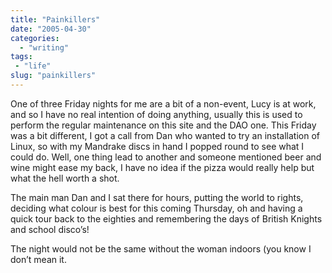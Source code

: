 ```yaml
---
title: "Painkillers"
date: "2005-04-30"
categories:
  - "writing"
tags:
 - "life"
slug: "painkillers"
---
```


One of three Friday nights for me are a bit of a non-event, Lucy is at work, and so I have no real intention of doing anything, usually this is used to perform the regular maintenance on this site and the DAO one. This Friday was a bit different, I got a call from Dan who wanted to try an installation of Linux, so with my Mandrake discs in hand I popped round to see what I could do. Well, one thing lead to another and someone mentioned beer and wine might ease my back, I have no idea if the pizza would really help but what the hell worth a shot.

<!-- ![Dan the man][image-1] -->
The main man Dan and I sat there for hours, putting the world to rights, deciding what colour is best for this coming Thursday, oh and having a quick tour back to the eighties and remembering the days of British Knights and school disco’s!

<!-- ![Dell][image-2] -->
The night would not be the same without the woman indoors (you know I don’t mean it.

[image-1]:	/images/dan.jpg
[image-2]:	/images/dell.jpg
